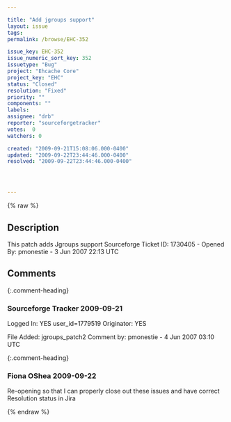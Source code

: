 ```yaml
---

title: "Add jgroups support"
layout: issue
tags: 
permalink: /browse/EHC-352

issue_key: EHC-352
issue_numeric_sort_key: 352
issuetype: "Bug"
project: "Ehcache Core"
project_key: "EHC"
status: "Closed"
resolution: "Fixed"
priority: ""
components: ""
labels: 
assignee: "drb"
reporter: "sourceforgetracker"
votes:  0
watchers: 0

created: "2009-09-21T15:08:06.000-0400"
updated: "2009-09-22T23:44:46.000-0400"
resolved: "2009-09-22T23:44:46.000-0400"




---
```


{% raw %}

## Description

<div markdown="1" class="description">

This patch adds Jgroups support
Sourceforge Ticket ID: 1730405 - Opened By: pmonestie - 3 Jun 2007 22:13 UTC

</div>

## Comments


{:.comment-heading}
### **Sourceforge Tracker** <span class="date">2009-09-21</span>

<div markdown="1" class="comment">

Logged In: YES 
user\_id=1779519
Originator: YES

File Added: jgroups\_patch2
Comment by: pmonestie - 4 Jun 2007 03:10 UTC

</div>


{:.comment-heading}
### **Fiona OShea** <span class="date">2009-09-22</span>

<div markdown="1" class="comment">

Re-opening so that I can properly close out these issues and have correct Resolution status in Jira

</div>



{% endraw %}
